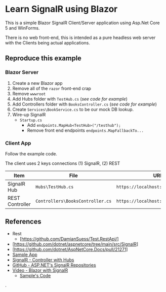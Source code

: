 # Learn SignalR using Blazor

This is a simple Blazor SignalR Client/Server application using Asp.Net Core 5 and WinForms.

There is no web front-end, this is intended as a pure headless web server with the Clients being actual applications.

## Reproduce this example

### Blazor Server

1. Create a new Blazor app
2. Remove all of the `razor` front-end crap
3. Remove `wwwroot`
4. Add Hubs folder with `TestHub.cs`  (_see code for example_)
5. Add Controllers folder with `BooksController.cs`  (_see code for example_)
6. Create `Services\BookService.cs` to be our mock DB lookup.
7. Wire-up SignalR
   * `Startup.cs`
      * Add `endpoints.MapHub<TestHub>("/testhub");`
      * Remove front end endpoints `endpoints.MapFallbackTo...`

### Client App
Follow the example code.

The client uses 2 keys connections (1) SignalR, (2) REST

| Item | File | URL |
|------|------|-----|
| SignalR Hub     | `Hubs\TestHub.cs`                 | `https://localhost:44321/testhub`
| REST Controller | `Controllers\BooksController.cs`  | `https://localhost:44321/api/books`


## References

* Rest
    * [https://github.com/DamianSuess/Test.RestApi/]
* [https://github.com/dotnet/aspnetcore/tree/main/src/SignalR]
* [https://github.com/dotnet/AspNetCore.Docs/pull/21271]
* [Sample App](https://github.com/dotnet/AspNetCore.Docs/tree/main/aspnetcore/tutorials/signalr-blazor/samples/5.0/BlazorServerSignalRApp)
* [SignalR - Controller with Hubs](https://github.com/dotnet/AspNetCore.Docs/blob/main/aspnetcore/signalr/hubcontext/sample/Controllers/HomeController.cs)
* [GitHub - ASP.NET's SignalR Repositories](https://github.com/orgs/aspnet/repositories?q=SignalR&type=&language=&sort=)
* [Video - Blazor with SignalR](https://channel9.msdn.com/Shows/On-NET/Using-SignalR-in-your-Blazor-applications)
  * [Sample's Code](https://github.com/IEvangelist/signalr-chat)

.
